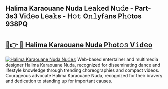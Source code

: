 ## Halima Karaouane Nuda L𝚎a𝚔ed N𝚞𝚍e - Part-3s3 Vi𝚍𝚎o L𝚎a𝚔s - H𝚘𝚝 O𝚗𝚕yf𝚊ns P𝚑𝚘tos 938PQ

# <h2><a href="http://kfb7hqc.oniu.top/?m=Halima+Karaouane+Nuda">🔗👉 🔴 Halima Karaouane Nuda P𝚑ot𝚘𝚜 V𝚒d𝚎o</a></h2>

[![Halima Karaouane Nuda Nu𝚍e𝚜](https://i.imgur.com/0qMVB7G.gif)](http://kfb7hqc.oniu.top/?m=Halima+Karaouane+Nuda)
Web-based entertainer and multimedia designer Halima Karaouane Nuda, recognized for disseminating dance and lifestyle knowledge through trending choreographies and compact videos. Courageous advocate Halima Karaouane Nuda, recognized for their bravery and dedication to standing up for important causes.  
